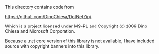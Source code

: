 This directory contains code from 

https://github.com/DinoChiesa/DotNetZip/

Which is a project licensed under MS-PL and Copyright (c) 2009 Dino Chiesa and Microsoft Corporation.

Because a .net core version of this library is not available, I have included source with
copyright banners into this library.